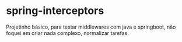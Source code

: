 # spring-interceptors

Projetinho básico, para testar middlewares com java e springboot, não foquei em criar nada complexo, normalizar tarefas.

